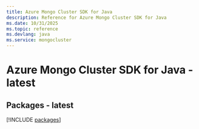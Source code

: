 ```yaml
---
title: Azure Mongo Cluster SDK for Java
description: Reference for Azure Mongo Cluster SDK for Java
ms.date: 10/31/2025
ms.topic: reference
ms.devlang: java
ms.service: mongocluster
---
```

# Azure Mongo Cluster SDK for Java - latest
## Packages - latest
[!INCLUDE [packages](mongo-cluster-index.md)]